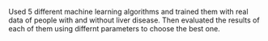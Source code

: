 Used 5 different machine learning algorithms and trained them with real data of people with and without liver disease.
Then evaluated the results of each of them using differnt parameters to choose the best one.
